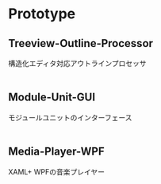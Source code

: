 # Prototype

<H2>Treeview-Outline-Processor</H2>
構造化エディタ対応アウトラインプロセッサ<br>
<br>
<H2>Module-Unit-GUI</H2>
モジュールユニットのインターフェース<br>
<br>
<H2>Media-Player-WPF</H2>
XAML+ WPFの音楽プレイヤー<br>
<br>
